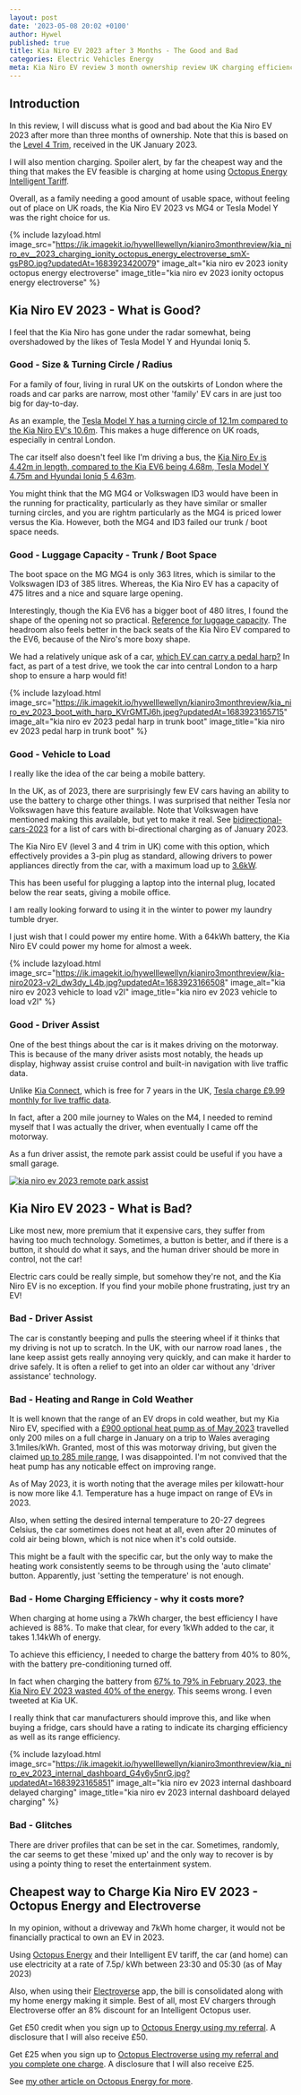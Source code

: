 ```yaml
---
layout: post
date: '2023-05-08 20:02 +0100'
author: Hywel
published: true
title: Kia Niro EV 2023 after 3 Months - The Good and Bad
categories: Electric Vehicles Energy
meta: Kia Niro EV review 3 month ownership review UK charging efficiency energy
---
```


## Introduction 
In this review, I will discuss what is good and bad about the Kia Niro EV 2023 after more than three months of ownership. Note that this is based on the [Level 4 Trim](https://www.drive-electric.co.uk/news/kia-niro-ev-trim-details-pricing-announced/), received in the UK January 2023.

I will also mention charging. Spoiler alert, by far the cheapest way and the thing that makes the EV feasible is charging at home using [Octopus Energy Intelligent Tariff](https://share.octopus.energy/neat-bee-361). 

Overall, as a family needing a good amount of usable space, without feeling out of place on UK roads, the Kia Niro EV 2023 vs MG4 or Tesla Model Y was the right choice for us.

{% include lazyload.html image_src="https://ik.imagekit.io/hywelllewellyn/kianiro3monthreview/kia_niro_ev__2023_charging_ionity_octopus_energy_electroverse_smX-gsP8O.jpg?updatedAt=1683923420079" image_alt="kia niro ev 2023 ionity octopus energy electroverse" image_title="kia niro ev 2023 ionity octopus energy electroverse" %}


## Kia Niro EV 2023 - What is Good?

I feel that the Kia Niro has gone under the radar somewhat, being overshadowed by the likes of Tesla Model Y and Hyundai Ioniq 5.

### Good - Size & Turning Circle / Radius
For a family of four, living in rural UK on the outskirts of London where the roads and car parks are narrow, most other 'family' EV cars in are just too big for day-to-day. 

As an example, the [Tesla Model Y has a turning circle of 12.1m compared to the Kia Niro EV's 10.6m](https://www.myevreview.com/comparison-chart/turning-circle?). This makes a huge difference on UK roads, especially in central London.

The car itself also doesn't feel like I'm driving a bus, the [Kia Niro Ev is 4.42m in length, compared to the Kia EV6 being 4.68m, Tesla Model Y 4.75m and Hyundai Ioniq 5 4.63m](https://www.myevreview.com/comparison-chart/length).

You might think that the MG MG4 or Volkswagen ID3 would have been in the running for practicality, particularly as they have similar or smaller turning circles, and you are rightm particularly as the MG4 is priced lower versus the Kia. However, both the MG4 and ID3 failed our trunk / boot space needs.

### Good - Luggage Capacity - Trunk / Boot Space 
The boot space on the MG MG4 is only 363 litres, which is similar to the Volkswagen ID3 of 385 litres.  Whereas, the Kia Niro EV has a capacity of 475 litres and a nice and square large opening. 

Interestingly, though the Kia EV6 has a bigger boot of 480 litres, I found the shape of the opening not so practical. [Reference for luggage capacity](https://www.myevreview.com/comparison-chart/luggage-capacity).   The headroom also feels better in the back seats of the Kia Niro EV compared to the EV6, because of the Niro's more boxy shape.

We had a relatively unique ask of a car, [which EV can carry a pedal harp?](https://harp.fandom.com/wiki/Transporting_a_Pedal_Harp_by_Car)  In fact, as part of a test drive, we took the car into central London to a harp shop to ensure a harp would fit!

{% include lazyload.html image_src="https://ik.imagekit.io/hywelllewellyn/kianiro3monthreview/kia_niro_ev_2023_boot_with_harp_KVrGMTJ6h.jpeg?updatedAt=1683923165715" image_alt="kia niro ev 2023 pedal harp in trunk boot" image_title="kia niro ev 2023 pedal harp in trunk boot" %}


### Good - Vehicle to Load
I really like the idea of the car being a mobile battery.

In the UK, as of 2023, there are surprisingly few EV cars having an ability to use the battery to charge other things. I was surprised that neither Tesla nor Volkswagen have this feature available. Note that Volkswagen have mentioned making this available, but yet to make it real. See [bidirectional-cars-2023](https://www.dcbel.energy/blog/2023/01/04/new-year-new-bidirectional-cars-2023-edition/) for a list of cars with bi-directional charging as of January 2023. 
 
The Kia Niro EV (level 3 and 4 trim in UK) come with this option, which effectively provides a 3-pin plug as standard, allowing drivers to power appliances directly from the car, with a maximum load up to [3.6kW](https://zecar.com/resources/which-electric-cars-have-bidirectional-charging).

This has been useful for plugging a laptop into the internal plug, located below the rear seats, giving a mobile office.

I am really looking forward to using it in the winter to power my laundry tumble dryer.

I just wish that I could power my entire home. With a 64kWh battery, the Kia Niro EV could power my home for almost a week.

{% include lazyload.html image_src="https://ik.imagekit.io/hywelllewellyn/kianiro3monthreview/kia-niro2023-v2l_dw3dy_L4b.jpg?updatedAt=1683923166508" image_alt="kia niro ev 2023 vehicle to load v2l" image_title="kia niro ev 2023 vehicle to load v2l" %}

### Good - Driver Assist
One of the best things about the car is it makes driving on the motorway.  This is because of the many driver asists most notably, the heads up display, highway assist cruise control and built-in navigation with live traffic data. 

Unlike [Kia Connect](https://www.kia.com/uk/dealers/citygatehighwycombe/owners/telematics/#:~:text=YOUR%20FREE%20SEVEN%2DYEAR%20CONNECTED,digital%20features%20in%20your%20car), which is free for 7 years in the UK,  [Tesla charge £9.99 monthly for live traffic data](https://www.tesla.com/en_gb/support/connectivity).

In fact, after a 200 mile journey to Wales on the M4, I needed to remind myself that I was actually the driver, when eventually I came off the motorway.

As a fun driver assist, the remote park assist could be useful if you have a small garage.  

[![kia niro ev 2023 remote park assist](https://img.youtube.com/vi/mkM4FGMqsFUE/0.jpg)](https://www.youtube.com/watch?v=mkM4FGMqsFU)


## Kia Niro EV 2023 - What is Bad?
Like most new, more premium that it expensive cars, they suffer from having too much technology.  Sometimes, a button is better, and if there is a button, it should do what it says, and the human driver should be more in control, not the car!

Electric cars could be really simple, but somehow they're not, and the Kia Niro EV is no exception. If you find your mobile phone frustrating, just try an EV!

### Bad - Driver Assist
The car is constantly beeping and pulls the steering wheel if it thinks that my driving is not up to scratch. In the UK, with our narrow road lanes , the lane keep assist gets really annoying very quickly, and can make it harder to drive safely. It is often a relief to get into an older car without any 'driver assistance' technology.

### Bad - Heating and Range in Cold Weather
It is well known that the range of an EV drops in cold weather, but my Kia Niro EV, specified with a [£900 optional heat pump as of May 2023](https://www.kia.com/uk/new-cars/niro/pricing/) travelled only 200 miles on a full charge in January on a trip to Wales averaging 3.1miles/kWh.  Granted, most of this was motorway driving, but given the claimed [up to 285 mile range](https://www.kia.com/uk/new-cars/niro/), I was disappointed.  I'm not convived that the heat pump has any noticable effect on improving range.

As of May 2023, it is worth noting that the average miles per kilowatt-hour is now more like 4.1.  Temperature has a huge impact on range of EVs in 2023.

Also, when setting the desired internal temperature to 20-27 degrees Celsius, the car sometimes does not heat at all, even after 20 minutes of cold air being blown, which is not nice when it's cold outside.

This might be a fault with the specific car, but the only way to make the heating work consistently seems to be through using the 'auto climate' button.  Apparently, just 'setting the temperature' is not enough.

### Bad - Home Charging Efficiency - why it costs more? 
When charging at home using a 7kWh charger, the best efficiency I have achieved is 88%. To make that clear, for every 1kWh added to the car, it takes 1.14kWh of energy. 

To achieve this efficiency, I needed to charge the battery from 40% to 80%, with the battery pre-conditioning turned off. 

In fact when charging the battery from [67% to 79% in February 2023, the Kia Niro EV 2023 wasted 40% of the energy](https://twitter.com/messageHal/status/1629417981716443137?s=20). This seems wrong.  I even tweeted at Kia UK.

I really think that car manufacturers should improve this, and like when buying a fridge, cars should have a rating to indicate its charging efficiency as well as its range efficiency.

{% include lazyload.html image_src="https://ik.imagekit.io/hywelllewellyn/kianiro3monthreview/kia_niro_ev_2023_internal_dashboard_G4y6y5nrG.jpg?updatedAt=1683923165851" image_alt="kia niro ev 2023 internal dashboard delayed charging" image_title="kia niro ev 2023 internal dashboard delayed charging" %}

### Bad - Glitches
There are driver profiles that can be set in the car. Sometimes, randomly, the car seems to get these 'mixed up' and the only way to recover is by using a pointy thing to reset the entertainment system.


## Cheapest way to Charge Kia Niro EV 2023 - Octopus Energy and Electroverse
In my opinion, without a driveway and 7kWh home charger, it would not be financially practical to own an EV in  2023.

Using [Octopus Energy](https://share.octopus.energy/neat-bee-361) and their Intelligent EV tariff, the car (and home) can use electricity at a rate of 7.5p/ kWh between 23:30 and 05:30 (as of May 2023)

Also, when using their [Electroverse](https://electroverse.octopus.energy/sign-up?referralCode=neat-bee-361) app, the bill is consolidated along with my home energy making it simple. Best of all, most EV chargers through Electroverse offer an 8% discount for an Intelligent Octopus user.

Get £50 credit when you sign up to [Octopus Energy using my referral](https://share.octopus.energy/neat-bee-361). A disclosure that I will also receive £50.

Get £25 when you sign up to [Octopus Electroverse using my referral and you complete one charge](https://electroverse.octopus.energy/sign-up?referralCode=neat-bee-361). A disclosure that I will also receive £25.

See [my other article on Octopus Energy for more](https://www.hywel.me/energy/solar/electric/vehicles/2023/04/22/why-octopus-energy-is-great.html).
